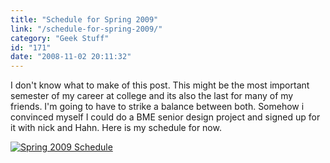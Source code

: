 ```yaml
---
title: "Schedule for Spring 2009"
link: "/schedule-for-spring-2009/"
category: "Geek Stuff"
id: "171"
date: "2008-11-02 20:11:32"
---
```


I don't know what to make of this post. This might be the most important semester of my career at college and its also
the last for many of my friends. I'm going to have to strike a balance between both. Somehow i convinced myself I could
do a BME senior design project and signed up for it with nick and Hahn. Here is my schedule for now.

[![Spring 2009 Schedule](/img/upload/schedule09.jpg "Spring 2009 Schedule")](/img/upload/schedule09.jpg)
